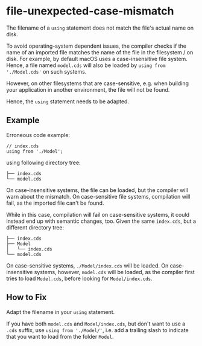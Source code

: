 # file-unexpected-case-mismatch

The filename of a `using` statement does not match
the file's actual name on disk.

To avoid operating-system dependent issues, the compiler checks if the name of
an imported file matches the name of the file in the filesystem / on disk.
For example, by default macOS uses a case-insensitive file system.
Hence, a file named `model.cds` will also be loaded by `using from './Model.cds'`
on such systems.

However, on other filesystems that are case-sensitive, e.g. when building your
application in another environment, the file will not be found.

Hence, the `using` statement needs to be adapted.

## Example

Erroneous code example:

```cds
// index.cds
using from './Model';
```

using following directory tree:

```
├── index.cds
└── model.cds
```

On case-insensitive systems, the file can be loaded, but the compiler will warn
about the mismatch.
On case-sensitive file systems, compilation will fail, as the imported file
can't be found.

While in this case, compilation will fail on case-sensitive systems, it could
instead end up with semantic changes, too.
Given the same `index.cds`, but a different directory tree:

```
├── index.cds
├── Model
│   └── index.cds
└── model.cds
```

On case-sensitive systems, `./Model/index.cds` will be loaded.
On case-insensitive systems, however, `model.cds` will be loaded,
as the compiler first tries to load `Model.cds`, before looking for
`Model/index.cds`.


## How to Fix

Adapt the filename in your `using` statement.

If you have both `model.cds` and `Model/index.cds`, but don't want to use
a `.cds` suffix, use `using from './Model/'`, i.e. add a trailing slash to
indicate that you want to load from the folder `Model`.
